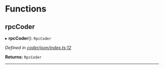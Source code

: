 

# Functions

<a id="rpccoder"></a>

##  rpcCoder

▸ **rpcCoder**(): `RpcCoder`

*Defined in [coder/json/index.ts:12](https://github.com/polkadot-js/api/blob/64c5868/packages/rpc-provider/src/coder/json/index.ts#L12)*

**Returns:** `RpcCoder`

___

